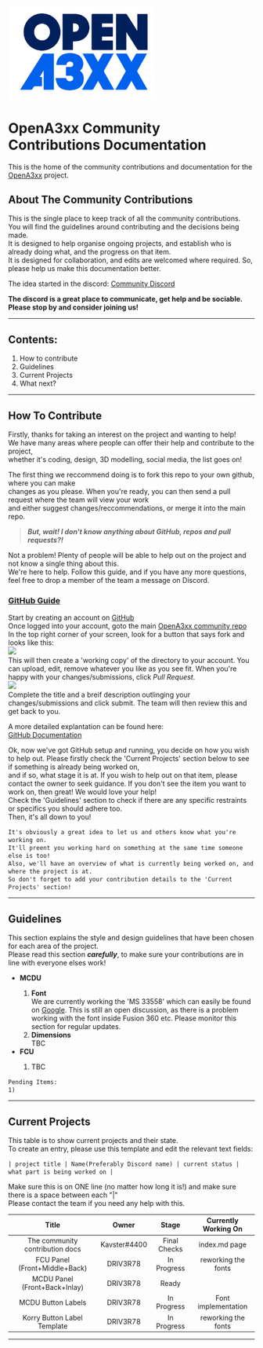 [//]: # (This markdown file is open source. Written by Kavster#4400 for the OpenA3xx project.)
[//]: # (Permission is given to use this document for your own templates, etc. We only ask for a reference.)

[//]: # (Main Logo and Begin Document)

<a href="https://opena3xx.dev">
<img src="https://github.com/OpenA3XX/opena3xx.site/blob/main/assets/images/OPENA3XX%20logo%20RGB.png?raw=true" alt="Logo" width="300"/>
</a>

# OpenA3xx Community Contributions Documentation

This is the home of the community contributions and documentation for the [OpenA3xx](https://opena3xx.dev) project.

## About The Community Contributions

This is the single place to keep track of all the community contributions.  
You will find the guidelines around contributing and the decisions being made.  
It is designed to help organise ongoing projects, and establish who is already doing what, and the progress on that item.  
It is designed for collaboration, and edits are welcomed where required. So, please help us make this documentation better.  

The idea started in the discord: [Community Discord](https://discord.gg/d2Ck3SF4EY)

**The discord is a great place to communicate, get help and be sociable. Please stop by and consider joining us!**

---

## Contents:

<ol>
<li>How to contribute</li>
<li>Guidelines</li>
<li>Current Projects</li>
<li>What next?</li>
</ol>

---

## How To Contribute

Firstly, thanks for taking an interest on the project and wanting to help!  
We have many areas where people can offer their help and contribute to the project,  
whether it's coding, design, 3D modelling, social media, the list goes on!

The first thing we reccommend doing is to fork this repo to your own github, where you can make  
changes as you please. When you're ready, you can then send a pull request where the team will view your work  
and either suggest changes/reccommendations, or merge it into the main repo.

> <strong><em>But, wait! I don't know anything about GitHub, repos and pull requests?!</em></strong>

Not a problem! Plenty of people will be able to help out on the project and not know a single thing about this.  
We're here to help. Follow this guide, and if you have any more questions, feel free to drop a member of the team a message on Discord.

<h3><u>GitHub Guide</u></h3>

Start by creating an account on [GitHub](https://github.com/join)  
Once logged into your account, goto the main [OpenA3xx community repo](https://github.com/OpenA3XX/opena3xx.community.contributions)  
In the top right corner of your screen, look for a button that says fork and looks like this:  
<img src="https://i.redd.it/upc6sexvri151.jpg" width="100" />  
This will then create a 'working copy' of the directory to your account.
You can upload, edit, remove whatever you like as you see fit. When you're happy with your changes/submissions, click <em>Pull Request</em>.  
<img src="https://user-images.githubusercontent.com/35271042/79503741-8c396a00-7fe6-11ea-97e5-8fd1b3059eb8.png" width="100" />  
Complete the title and a breif description outlinging your changes/submissions and click submit. The team will then review this and get back to you.  

A more detailed explantation can be found here:  
<a href="https://docs.github.com/en/github/collaborating-with-issues-and-pull-requests/creating-a-pull-request">GitHub Documentation</a>

Ok, now we've got GitHub setup and running, you decide on how you wish to help out.
Please firstly check the 'Current Projects' section below to see if something is already being worked on,  
and if so, what stage it is at. If you wish to help out on that item, please contact the owner to seek guidance.
If you don't see the item you want to work on, then great! We would love your help!  
Check the 'Guidelines' section to check if there are any specific restraints or specifics you should adhere too.  
Then, it's all down to you!

    It's obviously a great idea to let us and others know what you're working on.
    It'll preent you working hard on something at the same time someone else is too!
    Also, we'll have an overview of what is currently being worked on, and where the project is at.
    So don't forget to add your contribution details to the 'Current Projects' section!

---

## Guidelines

[//]: # (Please be mindful when editing this section. Markdown is a bit funny with this kind of formatting,)
[//]: # (so I'm using HTML for more accurate and precise formatting.)
[//]: # (Please seek guidance if you're unsure on how to add/edit entries in this section.)
[//]: # (Worst case scenario, please add it to the 'Pending' box at the bottom of the section, and I'll add things as I see them.)

This section explains the style and design guidelines that have been chosen for each area of the project.  
Please read this section <strong><em>carefully</em></strong>, to make sure your contributions are in line with everyone elses work!

<ul>
<li><strong>MCDU</strong></li>
    <ol>
    <li><strong>Font</strong></li>  
    We are currently working the 'MS 33558' which can easily be found on <a href="https://www.google.co.uk/search?q=MS+33558">Google</a>.
    This is still an open discussion, as there is a problem working with the font inside Fusion 360 etc.
    Please monitor this section for regular updates.  
    <li><strong>Dimensions</strong></li>
    TBC
    </ol>
<li><strong>FCU</strong></li>
    <ol>
    <li>TBC</li>
    </ol>
</ul>

[//]: # (Please add items here if you're unsure on how to edit the above section.)
[//]: # (I'll merge them into the code above when I see things here:)

    Pending Items:
    1)

---

## Current Projects

This table is to show current projects and their state.  
To create an entry, please use this template and edit the relevant text fields:  

    | project title | Name(Preferably Discord name) | current status | what part is being worked on |  

Make sure this is on ONE line (no matter how long it is!) and make sure there is a space between each "|"  
Please contact the team if you need any help with this.    

| Title | Owner | Stage | Currently Working On |
| :---: | :---: | :---: | :------------------: |
| The community contribution docs | Kavster#4400 | Final Checks | index.md page |
| FCU Panel  (Front+Middle+Back)| DRIV3R78 | In Progress | reworking the fonts |
| MCDU Panel (Front+Back+Inlay)| DRIV3R78 | Ready |  |
| MCDU Button Labels| DRIV3R78 | In Progress| Font implementation |
| Korry Button Label Template | DRIV3R78 | In Progress | reworking the fonts |

---
